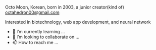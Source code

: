 Octo Moon, Korean, born in 2003, a junior creator(kind of)
  octahedron00@gmail.com

Interested in biotechnology, web app development, and neural network

- 🌱 I’m currently learning ...
- 💞️ I’m looking to collaborate on ...
- 📫 How to reach me ...

<!---
octahedron00/octahedron00 is a ✨ special ✨ repository because its `README.md` (this file) appears on your GitHub profile.
You can click the Preview link to take a look at your changes.
--->
